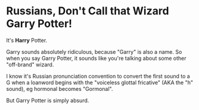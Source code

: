 # Russians, Don't Call that Wizard Garry Potter!

It's **Harry** Potter.

Garry sounds absolutely ridiculous, because "Garry" is also a name. So when you say Garry Potter, it sounds like you're talking about some other "off-brand" wizard.

I know it's Russian pronunciation convention to convert the first sound to a G when a loanword begins with the "voiceless glottal fricative" (AKA the "h" sound), eg hormonal becomes "Gormonal".

 But Garry Potter is simply absurd.

